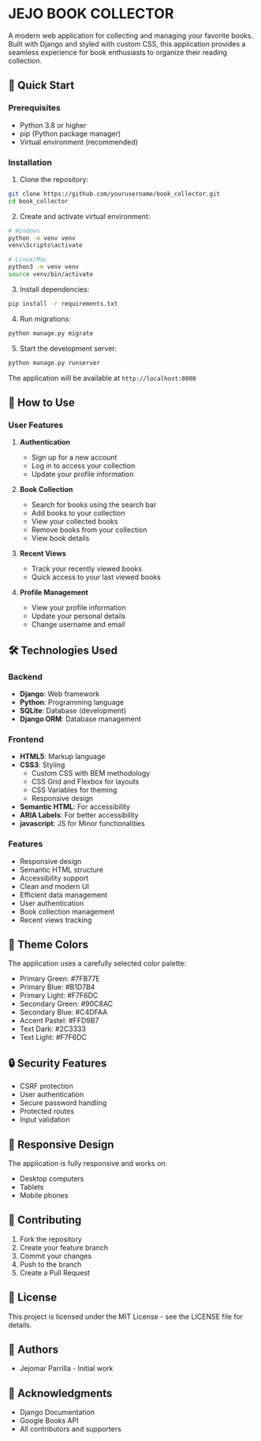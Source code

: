 # JEJO BOOK COLLECTOR

A modern web application for collecting and managing your favorite books. Built with Django and styled with custom CSS, this application provides a seamless experience for book enthusiasts to organize their reading collection.

## 🚀 Quick Start

### Prerequisites
- Python 3.8 or higher
- pip (Python package manager)
- Virtual environment (recommended)

### Installation

1. Clone the repository:
```bash
git clone https://github.com/yourusername/book_collector.git
cd book_collector
```

2. Create and activate virtual environment:
```bash
# Windows
python -m venv venv
venv\Scripts\activate

# Linux/Mac
python3 -m venv venv
source venv/bin/activate
```

3. Install dependencies:
```bash
pip install -r requirements.txt
```

4. Run migrations:
```bash
python manage.py migrate
```

5. Start the development server:
```bash
python manage.py runserver
```

The application will be available at `http://localhost:8000`

## 📖 How to Use

### User Features

1. **Authentication**
   - Sign up for a new account
   - Log in to access your collection
   - Update your profile information

2. **Book Collection**
   - Search for books using the search bar
   - Add books to your collection
   - View your collected books
   - Remove books from your collection
   - View book details

3. **Recent Views**
   - Track your recently viewed books
   - Quick access to your last viewed books

4. **Profile Management**
   - View your profile information
   - Update your personal details
   - Change username and email

## 🛠️ Technologies Used

### Backend
- **Django**: Web framework
- **Python**: Programming language
- **SQLite**: Database (development)
- **Django ORM**: Database management

### Frontend
- **HTML5**: Markup language
- **CSS3**: Styling
  - Custom CSS with BEM methodology
  - CSS Grid and Flexbox for layouts
  - CSS Variables for theming
  - Responsive design
- **Semantic HTML**: For accessibility
- **ARIA Labels**: For better accessibility
- **javascript**: JS for Minor functionalities

### Features
- Responsive design
- Semantic HTML structure
- Accessibility support
- Clean and modern UI
- Efficient data management
- User authentication
- Book collection management
- Recent views tracking

## 🎨 Theme Colors

The application uses a carefully selected color palette:
- Primary Green: #7FB77E
- Primary Blue: #B1D7B4
- Primary Light: #F7F6DC
- Secondary Green: #90C8AC
- Secondary Blue: #C4DFAA
- Accent Pastel: #FFD9B7
- Text Dark: #2C3333
- Text Light: #F7F6DC

## 🔒 Security Features

- CSRF protection
- User authentication
- Secure password handling
- Protected routes
- Input validation

## 📱 Responsive Design

The application is fully responsive and works on:
- Desktop computers
- Tablets
- Mobile phones

## 🤝 Contributing

1. Fork the repository
2. Create your feature branch
3. Commit your changes
4. Push to the branch
5. Create a Pull Request

## 📄 License

This project is licensed under the MIT License - see the LICENSE file for details.

## 👥 Authors

- Jejomar Parrilla - Initial work

## 🙏 Acknowledgments

- Django Documentation
- Google Books API
- All contributors and supporters